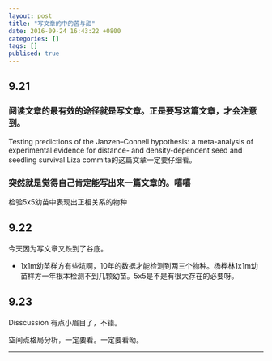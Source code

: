 ```yaml
---
layout: post
title: "写文章的中的苦与甜"
date: 2016-09-24 16:43:22 +0800
categories: []
tags: []
publised: true
---
```

## 9.21
### 阅读文章的最有效的途径就是写文章。正是要写这篇文章，才会注意到。

Testing predictions of the Janzen–Connell hypothesis: a meta-analysis of experimental evidence for distance- and density-dependent seed and seedling survival
Liza commita的这篇文章一定要仔细看。

### 突然就是觉得自己肯定能写出来一篇文章的。嘻嘻

检验5x5幼苗中表现出正相关系的物种

## 9.22
今天因为写文章又跌到了谷底。
* 1x1m幼苗样方有些坑啊，10年的数据才能检测到两三个物种。杨桦林1x1m幼苗样方一年根本检测不到几颗幼苗。5x5是不是有很大存在的必要呀。

## 9.23
Disscussion 有点小眉目了，不错。

空间点格局分析，一定要看。一定要看呦。

- - - - - -